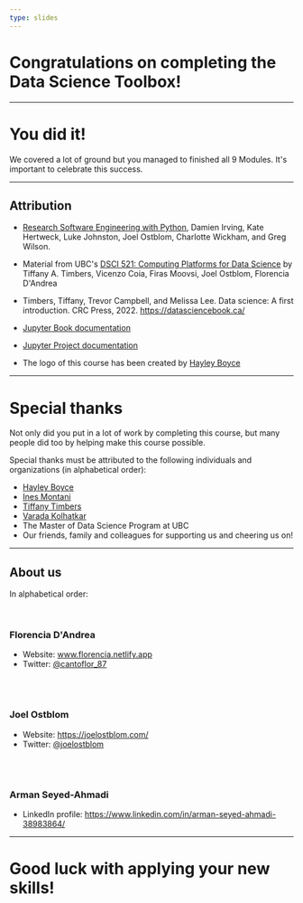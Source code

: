 ```yaml
---
type: slides
---
```


# Congratulations on completing the Data Science Toolbox!

---

# You did it!

We covered a lot of ground but you managed to finished all 9 Modules. It's important to celebrate this success.

---

## Attribution

- <a href="https://merely-useful.tech/py-rse" target="_blank">Research Software Engineering with Python</a>, Damien Irving, Kate Hertweck, Luke Johnston, Joel Ostblom, Charlotte Wickham, and Greg Wilson.

- Material from UBC's <a href="https://github.com/UBC-MDS/DSCI_521_platforms-dsci" target="_blank">DSCI 521: Computing Platforms for Data Science</a> by Tiffany A. Timbers, Vicenzo Coia, Firas Moovsi, Joel Ostblom, Florencia D'Andrea </a>

- Timbers, Tiffany, Trevor Campbell, and Melissa Lee. Data science: A first introduction. CRC Press, 2022. <a href="https://datasciencebook.ca/" target="_blank">https://datasciencebook.ca/</a>

- [Jupyter Book documentation](https://jupyterbook.org/en/stable/intro.html)

- [Jupyter Project documentation](https://docs.jupyter.org/en/latest/)

- The logo of this course has been created by <a href="https://www.hayleyfboyce.com" target="_blank">Hayley Boyce</a>

---

# Special thanks

Not only did you put in a lot of work by completing this course, but many people did too by helping make this course possible.

Special thanks must be attributed to the following individuals and organizations (in alphabetical order):

- <a href="https://www.hayleyfboyce.com" target="_blank">Hayley Boyce</a>
- <a href="https://ines.io/" target="_blank">Ines Montani</a>
- <a href="https://www.tiffanytimbers.com/" target="_blank"> Tiffany Timbers</a>
- <a href="https://kvarada.github.io/" target="_blank"> Varada Kolhatkar</a>
- The Master of Data Science Program at UBC
- Our friends, family and colleagues for supporting us and cheering us on!

---

## About us

In alphabetical order:

<br>

### Florencia D'Andrea

- Website: <a href="florencia.netlify.app" target="_blank">www.florencia.netlify.app</a> 
- Twitter: <a href="https://twitter.com/cantoflor_87" target="_blank">@cantoflor_87</a> 
<br>
<br>

### Joel Ostblom

- Website: <a href="https://joelostblom.com/" target="_blank">https://joelostblom.com/</a> 
- Twitter: <a href="https://twitter.com/joelostblom" target="_blank">@joelostblom</a> 
<br>
<br>

### Arman Seyed-Ahmadi

- LinkedIn profile: <a href="https://www.linkedin.com/in/arman-seyed-ahmadi-38983864/" target="_blank">https://www.linkedin.com/in/arman-seyed-ahmadi-38983864/</a>

---

# Good luck with applying your new skills!
